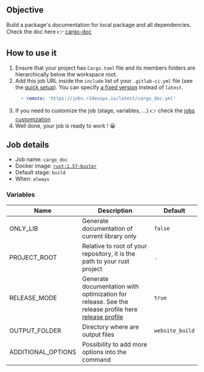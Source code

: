 ## Objective

Build a package's documentation for local package and all dependencies. Check the doc here 👉 [cargo-doc](https://doc.rust-lang.org/cargo/commands/cargo-doc.html)
## How to use it

1. Ensure that your project has `Cargo.toml` file and its members folders are hierarchically below the workspace root.
1. Add this job URL inside the `include` list of your `.gitlab-ci.yml` file (see the [quick setup](/use-the-hub/#quick-setup)). You can specify [a fixed version](#changelog) instead of `latest`.
    ```yaml
      - remote: 'https://jobs.r2devops.io/latest/cargo_doc.yml'
    ```
1. If you need to customize the job (stage, variables, ...) 👉 check the [jobs
   customization](/use-the-hub/#jobs-customization)
1. Well done, your job is ready to work ! 😀

## Job details

* Job name: `cargo_doc`
* Docker image:
[`rust:1.57-buster`](https://hub.docker.com/r/_/rust)
* Default stage: `build`
* When: `always`

### Variables

| Name | Description | Default |
| ---- | ----------- | ------- |
| ONLY_LIB | Generate documentation of current library only | `false` | 
| PROJECT_ROOT | Relative to root of your repository, it is the path to your rust project | `.` | 
| RELEASE_MODE | Generate documentation with optimization for release. See the release profile here [release profile](https://doc.rust-lang.org/cargo/reference/profiles.html#release) | `true` | 
| OUTPUT_FOLDER | Directory where are output files | `website_build` | 
| ADDITIONAL_OPTIONS | Possibility to add more options into the command | ` ` | 
